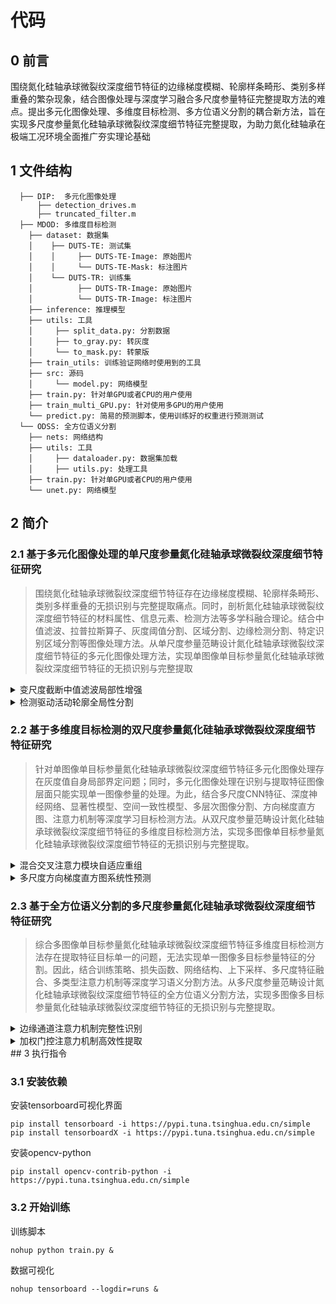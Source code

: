 # 代码

## 0 前言

围绕氮化硅轴承球微裂纹深度细节特征的边缘梯度模糊、轮廓样条畸形、类别多样重叠的繁杂现象，结合图像处理与深度学习融合多尺度参量特征完整提取方法的难点。提出多元化图像处理、多维度目标检测、多方位语义分割的耦合新方法，旨在实现多尺度参量氮化硅轴承球微裂纹深度细节特征完整提取，为助力氮化硅轴承在极端工况环境全面推广夯实理论基础

## 1 文件结构

```
  ├── DIP:  多元化图像处理
      ├── detection_drives.m
      ├── truncated_filter.m
  ├── MDOD: 多维度目标检测
    ├── dataset: 数据集
    │    ├── DUTS-TE: 测试集
    │    │     ├── DUTS-TE-Image: 原始图片
    │    │     └── DUTS-TE-Mask: 标注图片
    │    └── DUTS-TR: 训练集
    │          ├── DUTS-TR-Image: 原始图片
    │          └── DUTS-TR-Image: 标注图片
    ├── inference: 推理模型
    ├── utils: 工具
    │     ├── split_data.py: 分割数据
    │     ├── to_gray.py: 转灰度
    │     └── to_mask.py: 转蒙版
    ├── train_utils: 训练验证网络时使用到的工具
    ├── src: 源码
    │     └── model.py: 网络模型
    ├── train.py: 针对单GPU或者CPU的用户使用
    ├── train_multi_GPU.py: 针对使用多GPU的用户使用
    └── predict.py: 简易的预测脚本，使用训练好的权重进行预测测试
  └── ODSS: 全方位语义分割
    ├── nets: 网络结构
    ├── utils: 工具
    │     ├── dataloader.py: 数据集加载
    │     ├── utils.py: 处理工具
    ├── train.py: 针对单GPU或者CPU的用户使用
    └── unet.py: 网络模型
```

## 2 简介

### 2.1 基于多元化图像处理的单尺度参量氮化硅轴承球微裂纹深度细节特征研究

> 围绕氮化硅轴承球微裂纹深度细节特征存在边缘梯度模糊、轮廓样条畸形、类别多样重叠的无损识别与完整提取痛点。同时，剖析氮化硅轴承球微裂纹深度细节特征的材料属性、信息元素、检测方法等多学科融合理论。结合中值滤波、拉普拉斯算子、灰度阈值分割、区域分割、边缘检测分割、特定识别区域分割等图像处理方法。从单尺度参量范畴设计氮化硅轴承球微裂纹深度细节特征的多元化图像处理方法，实现单图像单目标参量氮化硅轴承球微裂纹深度细节特征的无损识别与完整提取

<details><summary>变尺度截断中值滤波局部性增强</summary>
首先，单图像单目标参量微裂纹深度细节特征图像的信号全覆盖半径边界扩展过程，保证边缘梯度模糊、轮廓样条畸形、类别多样重叠均在信号范围内，防止数据缺失产生边界效应。其次，信号全覆盖表征图像局部曲率拟合，通过二阶导数核估算每个像素包含区域的曲率，实现每个像素点包含区域的轮廓量化。再次，轮廓量化后表征图像圆形窗口自适应处理，优化Sigmoid函数进行曲率标准化，根据曲率动态调整每个像素滤波窗口获取局部窗口。最后，局部窗口表征图像阈值截断剔除，通过剔除局部窗口非零元素，比较当前像素与中值之间的阈值差异，结合阈值界限实现消噪与平滑图像细节的自适应平衡，实现单图像单目标参量微裂纹深度细节特征图像的局部性增强效果。
</details>
<details><summary>检测驱动活动轮廓全局性分割</summary>
率先，单图像单目标参量微裂纹深度细节特征图像边缘信号连通带宽边缘识别，通过连通组件分析以扫描二值化图像，并对每个独立连通区域进行标记，利用不同颜色线条区分各个组件。然后，遍历每个搜寻连通组件，比对连通区域与既定面积阈值，识别并保留符合条件的标定区域以更新布尔索引，同时剔除噪声和无关信号，直到遍历结束更新BWf以作为下一步迭代初始ROI，实现单图像单目标参量微裂纹深度细节特征图像轮廓线分割。再后，构建能量函数指导轮廓逐渐趋于平滑，在迭代过程轮廓位置按能量最小化原则不断优化调整，直至变化量降至设定阈值以下，形成紧贴目标边缘轮廓，并将其作为单图像单目标参量氮化硅轴承球微裂纹深度细节特征图像分割的结果输出。最后，通过形态学膨胀操作补充轮廓内部的小裂隙，并连接邻近的裂痕片断，确保整体单图像单目标参量氮化硅轴承球微裂纹深度细节特征图像连贯性。
</details>

### 2.2 基于多维度目标检测的双尺度参量氮化硅轴承球微裂纹深度细节特征研究

> 针对单图像单目标参量氮化硅轴承球微裂纹深度细节特征多元化图像处理存在灰度值自身局部界定问题；同时，多元化图像处理在识别与提取特征图像层面只能实现单一图像参量的处理。为此，结合多尺度CNN特征、深度神经网络、显著性模型、空间一致性模型、多层次图像分割、方向梯度直方图、注意力机制等深度学习目标检测方法。从双尺度参量范畴设计氮化硅轴承球微裂纹深度细节特征的多维度目标检测方法，实现多图像单目标参量氮化硅轴承球微裂纹深度细节特征的无损识别与完整提取。

<details><summary>混合交叉注意力模块自适应重组</summary>
起初，多图像单目标参量微裂纹深度细节特征图像局部放大及色彩映射，同时借助与非运算获取概率预测图与真实标注特征之间的误差，分析微裂纹深度细节特征类膨胀现象。另外，多尺度特征块嵌入向量融合，利用多尺度特征块嵌入层将不同尺度的卷积核解码为嵌入向量阵列，通过多尺度嵌入向量融合模块聚集，以实现特征图像在相同特征级别目标定位和高语义特征的融合。再者，构建混合交叉注意力模块，对嵌入向量进行归一化处理均衡数据差异，串联标记所有嵌入向量沿通道创建相关的键值，通过Softmax函数对矩阵值加权将深度卷积投影于交叉注意力模块，实现传递信息至DCA模块顺序输出。最后，神经网络推理预测结果与真实标注之间的差异性，通过与非运算计算得到预测结果与真实标注的特征误差，对微裂纹深度细节特征主体部分局部放大，判断多图像单目标参量微裂纹深度细节特征的类膨胀现象改善情况。
</details>
<details><summary>多尺度方向梯度直方图系统性预测</summary>
最初，多图像单目标参量微裂纹深度细节特征图像嵌入基准网络(U2-Net)进行自适应推理，借助叠加合成方式将预测结果与真实标注特征对比分析，实现微裂纹深度细节特征整体初步识别。后者，为直观展示微裂纹深度细节特征缺失现象，选取差异性灰度阈值对原始特征图像进行灰度映射，剖析微裂纹深度细节特征缺失规律。再后，构建多尺度方向梯度直方图，利用伽马矫正对输入特征图像非线性细节增强，将特征划分为多个固定窗口并计算其X/Y方向的方向梯度，统计方向梯度叠加数值绘制方向梯度直方图。最后，微裂纹深度细节特征神经网络预测，将特征描述符几何中心相连预测轮廓并作为辅助任务伪标签，经过基准网络(+HOG)进行二次训练实现结果预测。
</details>

### 2.3 基于全方位语义分割的多尺度参量氮化硅轴承球微裂纹深度细节特征研究

> 综合多图像单目标参量氮化硅轴承球微裂纹深度细节特征多维度目标检测方法存在提取特征目标单一的问题，无法实现单一图像多目标参量特征的分割。因此，结合训练策略、损失函数、网络结构、上下采样、多尺度特征融合、多类型注意力机制等深度学习语义分割方法。从多尺度参量范畴设计氮化硅轴承球微裂纹深度细节特征的全方位语义分割方法，实现多图像多目标参量氮化硅轴承球微裂纹深度细节特征的无损识别与完整提取。

<details><summary>边缘通道注意力机制完整性识别</summary>
开始，多图像多目标参量微裂纹深度细节特征数据集特征分析，沿斜向、水平和垂直剖面的数值梯度变化对比特征差异性，解析点-线-面微裂纹深度细节特征的显著性与完整性语义信息。第二，提取点-线-面微裂纹深度细节特征数据集特征易混淆的语义信息，剖析特征图像的背景与目标特征之间的相似语义信息的内在差别，为设计时效性、准确性、融合性的边缘通道注意力机制奠定前期基础。其三，为了实现特征图像语义信息完整、清晰还原微裂纹深度细节特征信号，对首次提取的微裂纹深度细节特征上采样全局信息与未采样细节信息输入双卷积模块，分别获得特征图像的深层信息和浅层信息。最后，将浅层信息下采样为细节信息，再将细节信息与深层信息融合，通过加权计算获取注意力增强的特征信息，从而实现多图像多目标参量微裂纹深度细节特征清晰和饱满的语义信息。
</details>
<details><summary>加权门控注意力机制高效性提取</summary>
起首，多图像多目标参量微裂纹深度细节特征残差结构特征图像深层信息提取，通过上采样降低通道数且利用维度不变卷积特征提取，激活函数调整特征信息增强特征的表达能力。接着，为了在同层融合保留充分的特征图像语义信息，将深层信息与浅层信息同时输入模型初步融合，利用加权方法与浅层信息融合，强化同层内的特征图像信息。再三，比较ReLU、Sigmoid和H-Swish三种激活函数的数据曲线，通过不同激活函数对数据整形作用，调整特征图像的阈值范围实现特征信号区分。最后，同层下采样信息与合成信息融合输出权重，与同层下采样信息相结合，提高输出信息的信息丰度，实现同层内多图像多目标参量微裂纹深度细节特征的高效提取。
</details>
## 3 执行指令

### 3.1 安装依赖

安装tensorboard可视化界面
```
pip install tensorboard -i https://pypi.tuna.tsinghua.edu.cn/simple
pip install tensorboardX -i https://pypi.tuna.tsinghua.edu.cn/simple
```
安装opencv-python
```
pip install opencv-contrib-python -i https://pypi.tuna.tsinghua.edu.cn/simple
```
### 3.2 开始训练

训练脚本
```
nohup python train.py &
```
数据可视化
```
nohup tensorboard --logdir=runs &
```
